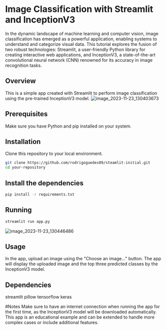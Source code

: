 # Image Classification with Streamlit and InceptionV3
In the dynamic landscape of machine learning and computer vision, image classification has emerged as a powerful application, enabling systems to understand and categorize visual data. This tutorial explores the fusion of two robust technologies: Streamlit, a user-friendly Python library for creating interactive web applications, and InceptionV3, a state-of-the-art convolutional neural network (CNN) renowned for its accuracy in image recognition tasks.

## Overview
This is a simple app created with Streamlit to perform image classification using the pre-trained InceptionV3 model.
![image_2023-11-23_130403673](https://github.com/rodrigoguedes09/streamlit-initial/assets/61996985/c3cad6f5-0d56-4909-acb4-b013117c4267)

## Prerequisites
Make sure you have Python and pip installed on your system.

## Installation
Clone this repository to your local environment.
```bash
git clone https://github.com/rodrigoguedes09/steamlit-initial.git
cd your-repository
```

## Install the dependencies
```bash
pip install -r requirements.txt
```

## Running
```bash
streamlit run app.py
```
![image_2023-11-23_130446486](https://github.com/rodrigoguedes09/streamlit-initial/assets/61996985/56492748-f8cf-478c-b5d7-0514b1511475)

## Usage
In the app, upload an image using the "Choose an image..." button.
The app will display the uploaded image and the top three predicted classes by the InceptionV3 model.

## Dependencies
streamlit
pillow
tensorflow
keras

#Notes
Make sure to have an internet connection when running the app for the first time, as the InceptionV3 model will be downloaded automatically.
This app is an educational example and can be extended to handle more complex cases or include additional features.

